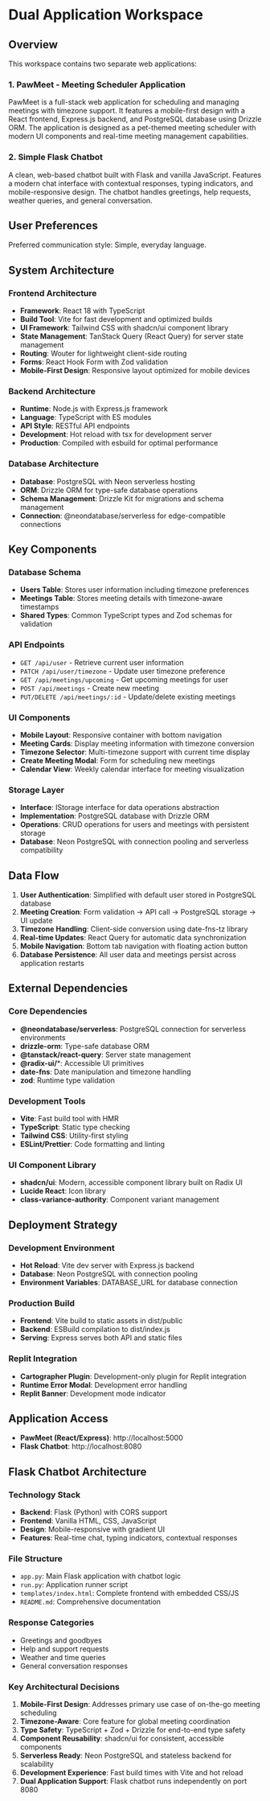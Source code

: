 # Dual Application Workspace

## Overview

This workspace contains two separate web applications:

### 1. PawMeet - Meeting Scheduler Application
PawMeet is a full-stack web application for scheduling and managing meetings with timezone support. It features a mobile-first design with a React frontend, Express.js backend, and PostgreSQL database using Drizzle ORM. The application is designed as a pet-themed meeting scheduler with modern UI components and real-time meeting management capabilities.

### 2. Simple Flask Chatbot
A clean, web-based chatbot built with Flask and vanilla JavaScript. Features a modern chat interface with contextual responses, typing indicators, and mobile-responsive design. The chatbot handles greetings, help requests, weather queries, and general conversation.

## User Preferences

Preferred communication style: Simple, everyday language.

## System Architecture

### Frontend Architecture
- **Framework**: React 18 with TypeScript
- **Build Tool**: Vite for fast development and optimized builds
- **UI Framework**: Tailwind CSS with shadcn/ui component library
- **State Management**: TanStack Query (React Query) for server state management
- **Routing**: Wouter for lightweight client-side routing
- **Forms**: React Hook Form with Zod validation
- **Mobile-First Design**: Responsive layout optimized for mobile devices

### Backend Architecture
- **Runtime**: Node.js with Express.js framework
- **Language**: TypeScript with ES modules
- **API Style**: RESTful API endpoints
- **Development**: Hot reload with tsx for development server
- **Production**: Compiled with esbuild for optimal performance

### Database Architecture
- **Database**: PostgreSQL with Neon serverless hosting
- **ORM**: Drizzle ORM for type-safe database operations
- **Schema Management**: Drizzle Kit for migrations and schema management
- **Connection**: @neondatabase/serverless for edge-compatible connections

## Key Components

### Database Schema
- **Users Table**: Stores user information including timezone preferences
- **Meetings Table**: Stores meeting details with timezone-aware timestamps
- **Shared Types**: Common TypeScript types and Zod schemas for validation

### API Endpoints
- `GET /api/user` - Retrieve current user information
- `PATCH /api/user/timezone` - Update user timezone preference
- `GET /api/meetings/upcoming` - Get upcoming meetings for user
- `POST /api/meetings` - Create new meeting
- `PUT/DELETE /api/meetings/:id` - Update/delete existing meetings

### UI Components
- **Mobile Layout**: Responsive container with bottom navigation
- **Meeting Cards**: Display meeting information with timezone conversion
- **Timezone Selector**: Multi-timezone support with current time display
- **Create Meeting Modal**: Form for scheduling new meetings
- **Calendar View**: Weekly calendar interface for meeting visualization

### Storage Layer
- **Interface**: IStorage interface for data operations abstraction
- **Implementation**: PostgreSQL database with Drizzle ORM
- **Operations**: CRUD operations for users and meetings with persistent storage
- **Database**: Neon PostgreSQL with connection pooling and serverless compatibility

## Data Flow

1. **User Authentication**: Simplified with default user stored in PostgreSQL database
2. **Meeting Creation**: Form validation → API call → PostgreSQL storage → UI update
3. **Timezone Handling**: Client-side conversion using date-fns-tz library
4. **Real-time Updates**: React Query for automatic data synchronization
5. **Mobile Navigation**: Bottom tab navigation with floating action button
6. **Database Persistence**: All user data and meetings persist across application restarts

## External Dependencies

### Core Dependencies
- **@neondatabase/serverless**: PostgreSQL connection for serverless environments
- **drizzle-orm**: Type-safe database ORM
- **@tanstack/react-query**: Server state management
- **@radix-ui/***: Accessible UI primitives
- **date-fns**: Date manipulation and timezone handling
- **zod**: Runtime type validation

### Development Tools
- **Vite**: Fast build tool with HMR
- **TypeScript**: Static type checking
- **Tailwind CSS**: Utility-first styling
- **ESLint/Prettier**: Code formatting and linting

### UI Component Library
- **shadcn/ui**: Modern, accessible component library built on Radix UI
- **Lucide React**: Icon library
- **class-variance-authority**: Component variant management

## Deployment Strategy

### Development Environment
- **Hot Reload**: Vite dev server with Express.js backend
- **Database**: Neon PostgreSQL with connection pooling
- **Environment Variables**: DATABASE_URL for database connection

### Production Build
- **Frontend**: Vite build to static assets in dist/public
- **Backend**: ESBuild compilation to dist/index.js
- **Serving**: Express serves both API and static files

### Replit Integration
- **Cartographer Plugin**: Development-only plugin for Replit integration
- **Runtime Error Modal**: Development error handling
- **Replit Banner**: Development mode indicator

## Application Access

- **PawMeet (React/Express)**: http://localhost:5000
- **Flask Chatbot**: http://localhost:8080

## Flask Chatbot Architecture

### Technology Stack
- **Backend**: Flask (Python) with CORS support
- **Frontend**: Vanilla HTML, CSS, JavaScript
- **Design**: Mobile-responsive with gradient UI
- **Features**: Real-time chat, typing indicators, contextual responses

### File Structure
- `app.py`: Main Flask application with chatbot logic
- `run.py`: Application runner script  
- `templates/index.html`: Complete frontend with embedded CSS/JS
- `README.md`: Comprehensive documentation

### Response Categories
- Greetings and goodbyes
- Help and support requests
- Weather and time queries
- General conversation responses

### Key Architectural Decisions

1. **Mobile-First Design**: Addresses primary use case of on-the-go meeting scheduling
2. **Timezone-Aware**: Core feature for global meeting coordination
3. **Type Safety**: TypeScript + Zod + Drizzle for end-to-end type safety
4. **Component Reusability**: shadcn/ui for consistent, accessible components
5. **Serverless Ready**: Neon PostgreSQL and stateless backend for scalability
6. **Development Experience**: Fast build times with Vite and hot reload
7. **Dual Application Support**: Flask chatbot runs independently on port 8080

